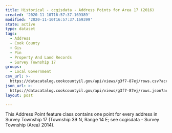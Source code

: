 ```yaml
---
title: Historical - ccgisdata - Address Points for Area 17 (2016)
created: '2020-11-10T16:57:37.169389'
modified: '2020-11-10T16:57:37.169399'
state: active
type: dataset
tags:
  - Address
  - Cook County
  - Gis
  - Pin
  - Property And Land Records
  - Survey Township 17
groups:
  - Local Government
csv_url: >-
  https://datacatalog.cookcountyil.gov/api/views/g3f7-87ej/rows.csv?accessType=DOWNLOAD
json_url: >-
  https://datacatalog.cookcountyil.gov/api/views/g3f7-87ej/rows.json?accessType=DOWNLOAD
layout: post

---
```

This Address Point feature class contains one point for every address in Survey Township 17 (Township 39 N, Range 14 E; see ccgisdata - Survey Township (Area) 2014).
